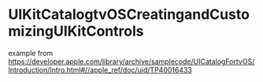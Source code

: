 # UIKitCatalogtvOSCreatingandCustomizingUIKitControls
example from https://developer.apple.com/library/archive/samplecode/UICatalogFortvOS/Introduction/Intro.html#//apple_ref/doc/uid/TP40016433
